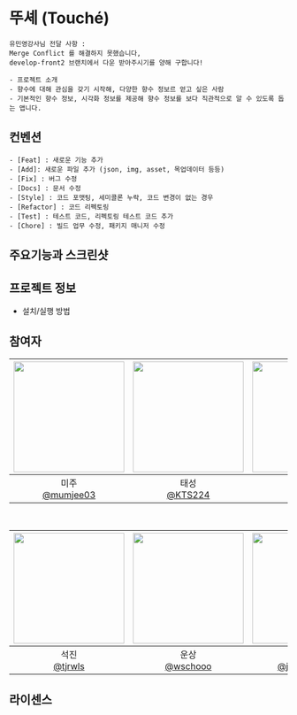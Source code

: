 # 뚜셰 (Touché)

```
유민영강사님 전달 사항 : 
Merge Conflict 를 해결하지 못했습니다,
develop-front2 브랜치에서 다운 받아주시기를 양해 구합니다! 
```


```
- 프로젝트 소개
- 향수에 대해 관심을 갖기 시작해, 다양한 향수 정보르 얻고 싶은 사람
- 기본적인 향수 정보, 시각화 정보를 제공해 향수 정보를 보다 직관적으로 알 수 있도록 돕는 앱니다.
```


## 컨벤션
```
- [Feat] : 새로운 기능 추가
- [Add]: 새로운 파일 추가 (json, img, asset, 목업데이터 등등)
- [Fix] : 버그 수정
- [Docs] : 문서 수정
- [Style] : 코드 포맷팅, 세미콜론 누락, 코드 변경이 없는 경우
- [Refactor] : 코드 리펙토링
- [Test] : 테스트 코드, 리펙토링 테스트 코드 추가
- [Chore] : 빌드 업무 수정, 패키지 매니저 수정
```


## 주요기능과 스크린샷

## 프로젝트 정보
- 설치/실행 방법

## 참여자
| <img src="https://avatars.githubusercontent.com/u/114036537?v=4" width=200> | <img src="https://avatars.githubusercontent.com/u/75517368?v=4" width=200> | <img src="https://avatars.githubusercontent.com/u/99034396?v=4" width=200> | <img src="https://avatars.githubusercontent.com/u/68586179?v=4" width=200> | <img src="https://avatars.githubusercontent.com/u/48742019?v=4" width=200> |
| :----------------------------------------------------------: | :---------------------------------------------: | :-------------------------------------------------: | :-------------------------------------------------: |  :-------------------------------------------------: |
| 미주<br/>[@mumjee03](https://github.com/mumjee03)<br/> | 태성<br/>[@KTS224](https://github.com/KTS224)<br/> | 태형<br/> [@yahoth](https://github.com/yahoth)<br/> | 광현<br/>[@seo-kh](https://github.com/seo-kh)<br/> | 재희<br/>[@jaehee6](https://github.com/jaehee6)<br/> |

<br/>

| <img src="https://avatars.githubusercontent.com/u/70871997?v=4" width=200> | <img src="https://avatars.githubusercontent.com/u/87080756?v=4" width=200> | <img src="https://avatars.githubusercontent.com/u/87080756?v=4" width=200> | <img src="https://avatars.githubusercontent.com/u/68586179?v=4" width=200> |
| :----------------------------------------------------------: | :---------------------------------------------: | :-------------------------------------------------: | :-------------------------------------------------: |
| 석진<br/>[@tjrwls](https://github.com/tjrwls)<br/> | 운상<br/>[@wschooo](https://github.com/wschooo)<br/> | 진표<br/> [@jphong1005](https://github.com/jphong1005)<br/> | 유진<br/>[@yooj_1202](https://github.com/yooj_1202)<br/> |

## 라이센스



